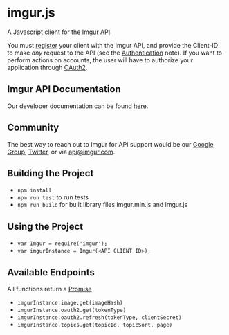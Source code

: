 imgur.js
===========

A Javascript client for the [Imgur API](http://api.imgur.com/).

You must [register](http://api.imgur.com/oauth2/addclient) your client with the Imgur API, and provide the Client-ID to
make *any* request to the API (see the [Authentication](https://api.imgur.com/#authentication) note). If you want to
perform actions on accounts, the user will have to authorize your application through [OAuth2](https://api.imgur.com/oauth2).

Imgur API Documentation
-----------------------

Our developer documentation can be found [here](https://api.imgur.com/).

Community
---------

The best way to reach out to Imgur for API support would be our
[Google Group](https://groups.google.com/forum/#!forum/imgur), [Twitter](https://twitter.com/imgurapi), or via
 api@imgur.com.

Building the Project
--------------------

  - `npm install`
  - `npm run test` to run tests
  - `npm run build` for built library files imgur.min.js and imgur.js

Using the Project
-----------------

  - `var Imgur = require('imgur');`
  - `var imgurInstance = Imgur(<API CLIENT ID>);`

Available Endpoints
-------------------
All functions return a [Promise](https://developer.mozilla.org/en-US/docs/Web/JavaScript/Reference/Global_Objects/Promise)
  - `imgurInstance.image.get(imageHash)`
  - `imgurInstance.oauth2.get(tokenType)`
  - `imgurInstance.oauth2.refresh(tokenType, clientSecret)`
  - `imgurInstance.topics.get(topicId, topicSort, page)`



